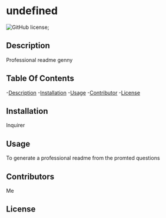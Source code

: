 # undefined
  ![GitHub license](https://img.shields.io/badge/license--blue.svg);
  ## Description
  Professional readme genny
  
  ## Table Of Contents
  -[Description](#description)
  -[Installation](#installation)
  -[Usage](#usage)
  -[Contributor](#credits)
  -[License](#license)
  
  ## Installation
  Inquirer

  ## Usage
  To generate a professional readme from the promted questions

  ## Contributors
  Me

  ## License
  

